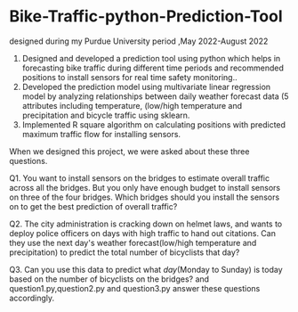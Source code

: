 # Bike-Traffic-python-Prediction-Tool
designed during my Purdue University period ,May 2022-August 2022
1. Designed and developed a prediction tool using python which helps in forecasting bike traffic during different time periods and recommended positions to install sensors for real time safety monitoring..
2. Developed the prediction model using multivariate linear regression model by analyzing relationships between daily weather forecast data (5 attributes including temperature, (low/high temperature and precipitation  and bicycle traffic using sklearn.
3. Implemented R square algorithm on calculating positions with predicted maximum traffic flow for installing sensors.

When we designed this project, we were asked about these three questions.

Q1. You want to install sensors on the bridges to estimate overall traffic across all the bridges. But you only have enough budget to install sensors on three of the four bridges. Which bridges should you install the sensors on to get the best prediction of overall traffic?

Q2. The city administration is cracking down on helmet laws, and wants to deploy police officers on days with high traffic to hand out citations. Can they use the next day's weather forecast(low/high temperature and precipitation) to predict the total number of bicyclists that day? 

Q3. Can you use this data to predict what *day*(Monday to Sunday) is today based on the number of bicyclists on the bridges?
and question1.py,question2.py and question3.py answer these questions accordingly.
